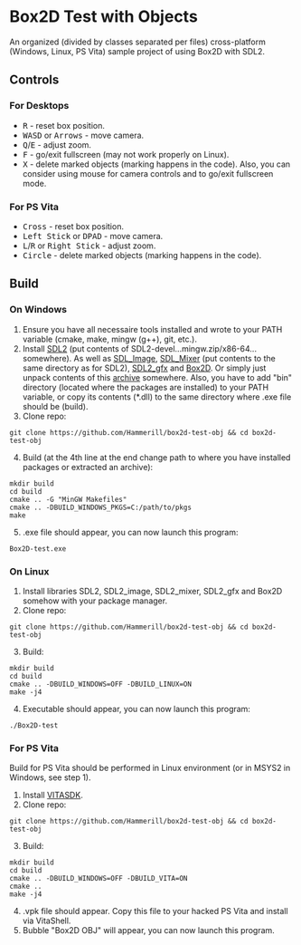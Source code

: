 # Box2D Test with Objects
An organized (divided by classes separated per files) cross-platform (Windows, Linux, PS Vita) sample project of using Box2D with SDL2.

## Controls
### For Desktops
- <kbd>R</kbd> - reset box position.
- <kbd>WASD</kbd> or <kbd>Arrows</kbd> - move camera.
- <kbd>Q</kbd>/<kbd>E</kbd> - adjust zoom.
- <kbd>F</kbd> - go/exit fullscreen (may not work properly on Linux).
- <kbd>X</kbd> - delete marked objects (marking happens in the code).
Also, you can consider using mouse for camera controls and to go/exit fullscreen mode.

### For PS Vita
- <kbd>Cross</kbd> - reset box position.
- <kbd>Left Stick</kbd> or <kbd>DPAD</kbd> - move camera.
- <kbd>L</kbd>/<kbd>R</kbd> or <kbd>Right Stick</kbd> - adjust zoom.
- <kbd>Circle</kbd> - delete marked objects (marking happens in the code).

## Build 
### On Windows
1. Ensure you have all necessaire tools installed and wrote to your PATH variable (cmake, make, mingw (g++), git, etc.).
2. Install [SDL2](https://github.com/libsdl-org/SDL/releases/tag/release-2.24.0) (put contents of SDL2-devel...mingw.zip/x86-64... somewhere). As well as [SDL_Image](https://github.com/libsdl-org/SDL_image/releases/tag/release-2.6.2), [SDL_Mixer](https://github.com/libsdl-org/SDL_mixer/releases/tag/release-2.6.2) (put contents to the same directory as for SDL2), [SDL2_gfx](https://www.ferzkopp.net/wordpress/2016/01/02/sdl_gfx-sdl2_gfx/) and [Box2D](https://github.com/erincatto/box2d). Or simply just unpack contents of this [archive](https://github.com/Hammerill/box2d-test-obj/releases/download/v1.0.0/packages-win64-sdl2-sdl2_image-sdl2_mixer-sdl2_gfx-box2d.zip) somewhere. Also, you have to add "bin" directory (located where the packages are installed) to your PATH variable, or copy its contents (*.dll) to the same directory where .exe file should be (build).
3. Clone repo:
  ```
  git clone https://github.com/Hammerill/box2d-test-obj && cd box2d-test-obj
  ```
4. Build (at the 4th line at the end change path to where you have installed packages or extracted an archive):
  ```
  mkdir build
  cd build
  cmake .. -G "MinGW Makefiles"
  cmake .. -DBUILD_WINDOWS_PKGS=C:/path/to/pkgs
  make
  ```
5. .exe file should appear, you can now launch this program:
  ```
  Box2D-test.exe
  ```

### On Linux
1. Install libraries SDL2, SDL2_image, SDL2_mixer, SDL2_gfx and Box2D somehow with your package manager.
2. Clone repo:
  ```
  git clone https://github.com/Hammerill/box2d-test-obj && cd box2d-test-obj
  ```
3. Build:
  ```
  mkdir build
  cd build
  cmake .. -DBUILD_WINDOWS=OFF -DBUILD_LINUX=ON
  make -j4
  ```
4. Executable should appear, you can now launch this program:
  ```
  ./Box2D-test
  ```

### For PS Vita
Build for PS Vita should be performed in Linux environment (or in MSYS2 in Windows, see step 1).
1. Install [VITASDK](https://vitasdk.org/).
2. Clone repo:
  ```
  git clone https://github.com/Hammerill/box2d-test-obj && cd box2d-test-obj
  ```
3. Build:
  ```
  mkdir build
  cd build
  cmake .. -DBUILD_WINDOWS=OFF -DBUILD_VITA=ON
  cmake ..
  make -j4
  ```
4. .vpk file should appear. Copy this file to your hacked PS Vita and install via VitaShell.
5. Bubble "Box2D OBJ" will appear, you can now launch this program.
